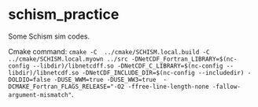 # schism_practice
Some Schism sim codes.

Cmake command: `cmake -C  ../cmake/SCHISM.local.build -C ../cmake/SCHISM.local.myown ../src -DNetCDF_Fortran_LIBRARY=$(nc-config --libdir)/libnetcdff.so -DNetCDF_C_LIBRARY=$(nc-config --libdir)/libnetcdf.so -DNetCDF_INCLUDE_DIR=$(nc-config --includedir) -DOLDIO=false -DUSE_WWM=true -DUSE_WW3=true  -DCMAKE_Fortran_FLAGS_RELEASE="-O2 -ffree-line-length-none -fallow-argument-mismatch"`.
